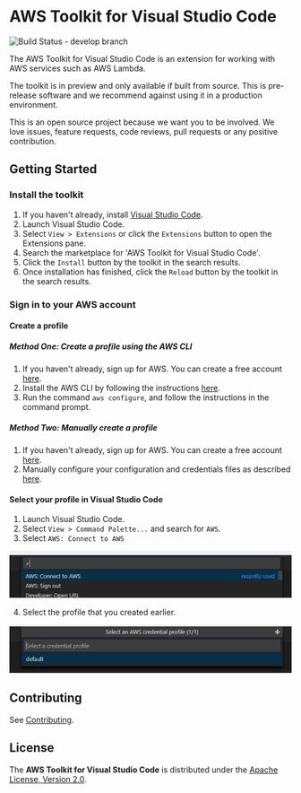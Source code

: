 # AWS Toolkit for Visual Studio Code

![Build Status - develop branch](https://codebuild.us-west-2.amazonaws.com/badges?uuid=eyJlbmNyeXB0ZWREYXRhIjoiMlluaDRTMnZLdmMvcFREQVQ4RjFoK0FUSTZPdlRVcWJlQ2gwRElLT2gxZDhMeno5MThZZnlXdURDVFFjOWdqSEQ5QjVBYm0xSURoU3E1RTVHejltcnZrPSIsIml2UGFyYW1ldGVyU3BlYyI6IkY3SE9CaG1oMHhJUmsyakkiLCJtYXRlcmlhbFNldFNlcmlhbCI6MX0%3D&branch=develop)

The AWS Toolkit for Visual Studio Code is an extension for working with AWS services such as AWS Lambda.

The toolkit is in preview and only available if built from source. This is pre-release software and we recommend against using it in a production environment.

This is an open source project because we want you to be involved. We love issues, feature requests, code reviews, pull requests or any positive contribution.

## Getting Started

### Install the toolkit

1. If you haven't already, install [Visual Studio Code](https://code.visualstudio.com/).
2. Launch Visual Studio Code.
3. Select `View > Extensions` or click the `Extensions` button to open the Extensions pane.
4. Search the marketplace for 'AWS Toolkit for Visual Studio Code'.
5. Click the `Install` button by the toolkit in the search results. <!-- TODO: Add screenshot once the toolkit is published to the marketplace. -->
6. Once installation has finished, click the `Reload` button by the toolkit in the search results. <!-- TODO: Add screenshot once the toolkit is published to the marketplace. -->

### Sign in to your AWS account

#### Create a profile

##### Method One: Create a profile using the AWS CLI

1. If you haven't already, sign up for AWS. You can create a free account [here](https://aws.amazon.com/free/).
2. Install the AWS CLI by following the instructions [here](https://aws.amazon.com/cli/).
3. Run the command `aws configure`, and follow the instructions in the command prompt.

##### Method Two: Manually create a profile

1. If you haven't already, sign up for AWS. You can create a free account [here](https://aws.amazon.com/free/).
2. Manually configure your configuration and credentials files as described [here](https://docs.aws.amazon.com/cli/latest/userguide/cli-config-files.html).

#### Select your profile in Visual Studio Code

1. Launch Visual Studio Code.
2. Select `View > Command Palette...` and search for `AWS`.
3. Select `AWS: Connect to AWS`

![Search AWS][search-aws]

<!-- markdownlint-disable MD029 -->
4. Select the profile that you created earlier.
<!-- markdownlint-enable MD029 -->

![Select Profile][select-profile]

## Contributing

See [Contributing](./Contributing.md).

## License

The **AWS Toolkit for Visual Studio Code** is distributed under the [Apache License, Version 2.0](https://www.apache.org/licenses/LICENSE-2.0).

[search-aws]: ./docs/images/search_aws.png "Search AWS"
[select-profile]: ./docs/images/select_profile.png "Select Profile"
